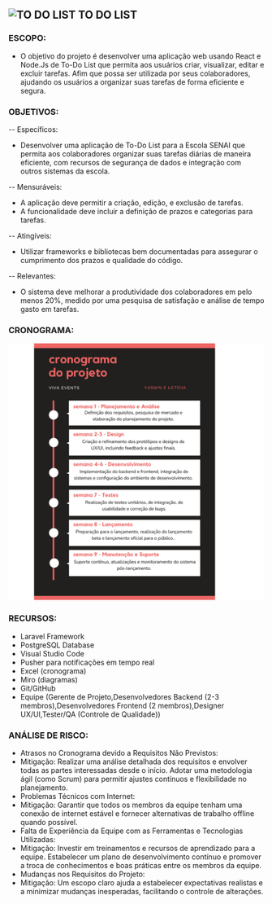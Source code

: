 ## ![TO DO LIST](https://img.icons8.com/ios-filled/50/000000/project-management.png) TO DO LIST

### ESCOPO:
- O objetivo do projeto é desenvolver uma aplicação web usando React e Node.Js de To-Do List que permita aos usuários criar, visualizar, editar e excluir tarefas. Afim que possa ser utilizada por seus colaboradores, ajudando os usuários a organizar suas tarefas de forma eficiente e segura.

### OBJETIVOS: 
-- Específicos:
- Desenvolver uma aplicação de To-Do List para a Escola SENAI que permita aos colaboradores organizar suas tarefas diárias de maneira eficiente, com recursos de segurança de dados e integração com outros sistemas da escola.

-- Mensuráveis:
- A aplicação deve permitir a criação, edição, e exclusão de tarefas.
- A funcionalidade deve incluir a definição de prazos e categorias para tarefas.

-- Atingíveis:
- Utilizar frameworks e bibliotecas bem documentadas para assegurar o cumprimento dos prazos e qualidade do código.

-- Relevantes:
- O sistema deve melhorar a produtividade dos colaboradores em pelo menos 20%, medido por uma pesquisa de satisfação e análise de tempo gasto em tarefas.

### CRONOGRAMA:
<p><img src="/img/Cronograma.png" width="1000px">

### RECURSOS:
- Laravel Framework
- PostgreSQL Database
- Visual Studio Code
- Pusher para notificações em tempo real
- Excel (cronograma)
- Miro (diagramas)
- Git/GitHub
- Equipe (Gerente de Projeto,Desenvolvedores Backend (2-3 membros),Desenvolvedores Frontend (2 membros),Designer UX/UI,Tester/QA (Controle de Qualidade))

### ANÁLISE DE RISCO:
- Atrasos no Cronograma devido a Requisitos Não Previstos:
- Mitigação: Realizar uma análise detalhada dos requisitos e envolver todas as partes interessadas desde o início. Adotar uma metodologia ágil (como Scrum) para permitir ajustes contínuos e flexibilidade no planejamento.
- Problemas Técnicos com Internet:
-  Mitigação: Garantir que todos os membros da equipe tenham uma conexão de internet estável e fornecer alternativas de trabalho offline quando possível.
- Falta de Experiência da Equipe com as Ferramentas e Tecnologias Utilizadas:
-  Mitigação: Investir em treinamentos e recursos de aprendizado para a equipe. Estabelecer um plano de desenvolvimento contínuo e promover a troca de conhecimentos e boas práticas entre os membros da equipe.
- Mudanças nos Requisitos do Projeto:
-  Mitigação: Um escopo claro ajuda a estabelecer expectativas realistas e a minimizar mudanças inesperadas, facilitando o controle de alterações.








